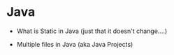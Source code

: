 # Java

- What is Static in Java (just that it doesn't change....)

- Multiple files in Java (aka Java Projects)